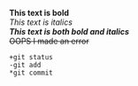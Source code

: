 **This text is bold**\
*This text is italics*\
***This text is both bold and italics***\
~~OOPS I made an error~~
  ```
 +git status
 -git add
 *git commit
 ```
